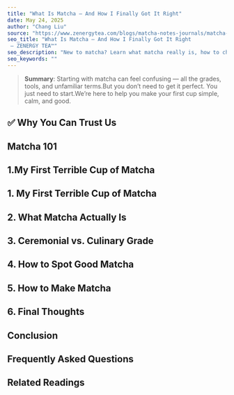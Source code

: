 ```yaml
---
title: "What Is Matcha — And How I Finally Got It Right"
date: May 24, 2025
author: "Chang Liu"
source: "https://www.zenergytea.com/blogs/matcha-notes-journals/matcha-101-how-i-finally-got-it-right-and-why-yours-tastes-bitter"
seo_title: "What Is Matcha — And How I Finally Got It Right
 – ZENERGY TEA™"
seo_description: "New to matcha? Learn what matcha really is, how to choose the right grade, and how to make it smooth and delicious—without bitterness. A calm guide for beginners."
seo_keywords: ""
---
```

> **Summary**:
> Starting with matcha can feel confusing — all the grades, tools, and unfamiliar terms.But you don’t need to get it perfect. You just need to start.We’re here to help you make your first cup simple, calm, and good.

## ✅ Why You Can Trust Us
## Matcha 101
## 1.My First Terrible Cup of Matcha
## 1. My First Terrible Cup of Matcha
## 2. What Matcha Actually Is
## 3. Ceremonial vs. Culinary Grade
## 4. How to Spot Good Matcha
## 5. How to Make Matcha
## 6. Final Thoughts
## Conclusion
## Frequently Asked Questions
## Related Readings